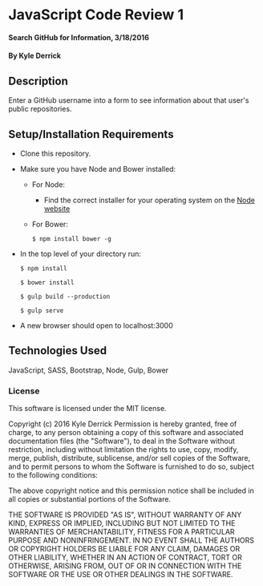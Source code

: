# JavaScript Code Review 1

#### Search GitHub for Information, 3/18/2016

#### By Kyle Derrick

## Description

Enter a GitHub username into a form to see information about that user's public repositories.

## Setup/Installation Requirements

* Clone this repository.
* Make sure you have Node and Bower installed:
    * For Node:
        * Find the correct installer for your operating system on the [Node website](https://nodejs.org/en/download/)
    * For Bower:

      ```
      $ npm install bower -g
      ```  
* In the top level of your directory run:

    ```
    $ npm install
    ```

    ```
    $ bower install
    ```

    ```
    $ gulp build --production
    ```

    ```
    $ gulp serve
    ```
* A new browser should open to localhost:3000

## Technologies Used

JavaScript, SASS, Bootstrap, Node, Gulp, Bower

### License

This software is licensed under the MIT license.

Copyright (c) 2016 Kyle Derrick
Permission is hereby granted, free of charge, to any person obtaining a copy of this software and associated documentation files (the "Software"), to deal in the Software without restriction, including without limitation the rights to use, copy, modify, merge, publish, distribute, sublicense, and/or sell copies of the Software, and to permit persons to whom the Software is furnished to do so, subject to the following conditions:

The above copyright notice and this permission notice shall be included in all copies or substantial portions of the Software.

THE SOFTWARE IS PROVIDED "AS IS", WITHOUT WARRANTY OF ANY KIND, EXPRESS OR IMPLIED, INCLUDING BUT NOT LIMITED TO THE WARRANTIES OF MERCHANTABILITY, FITNESS FOR A PARTICULAR PURPOSE AND NONINFRINGEMENT. IN NO EVENT SHALL THE AUTHORS OR COPYRIGHT HOLDERS BE LIABLE FOR ANY CLAIM, DAMAGES OR OTHER LIABILITY, WHETHER IN AN ACTION OF CONTRACT, TORT OR OTHERWISE, ARISING FROM, OUT OF OR IN CONNECTION WITH THE SOFTWARE OR THE USE OR OTHER DEALINGS IN THE SOFTWARE.
